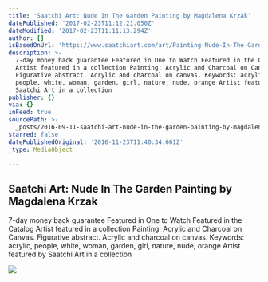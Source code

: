 ```yaml
---
title: 'Saatchi Art: Nude In The Garden Painting by Magdalena Krzak'
datePublished: '2017-02-23T11:12:21.050Z'
dateModified: '2017-02-23T11:11:13.294Z'
author: []
isBasedOnUrl: 'https://www.saatchiart.com/art/Painting-Nude-In-The-Garden/736265/3021197/view'
description: >-
  7-day money back guarantee Featured in One to Watch Featured in the Catalog
  Artist featured in a collection Painting: Acrylic and Charcoal on Canvas.
  Figurative abstract. Acrylic and charcoal on canvas. Keywords: acrylic,
  people, white, woman, garden, girl, nature, nude, orange Artist featured by
  Saatchi Art in a collection
publisher: {}
via: {}
inFeed: true
sourcePath: >-
  _posts/2016-09-11-saatchi-art-nude-in-the-garden-painting-by-magdalena-krzak.md
starred: false
datePublishedOriginal: '2016-11-23T11:40:34.661Z'
_type: MediaObject

---
```

<article style=""><h1>Saatchi Art: Nude In The Garden Painting by Magdalena Krzak</h1><p>7-day money back guarantee Featured in One to Watch Featured in the Catalog Artist featured in a collection Painting: Acrylic and Charcoal on Canvas. Figurative abstract. Acrylic and charcoal on canvas. Keywords: acrylic, people, white, woman, garden, girl, nature, nude, orange Artist featured by Saatchi Art in a collection</p><img src="https://saimg-a.akamaihd.net/saatchi/736265/art/3211937/2281824-TTVQVPOK-7.jpg" /></article>